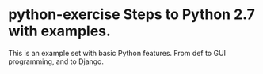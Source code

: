 python-exercise
Steps to Python 2.7 with examples.
===============
This is an example set with basic Python features.
From def to GUI programming, and to Django.
